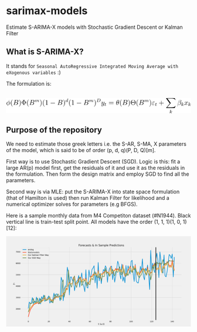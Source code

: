 # sarimax-models
Estimate S-ARIMA-X models with Stochastic Gradient Descent or Kalman Filter

## What is S-ARIMA-X?

It stands for `Seasonal AutoRegressive Integrated Moving Average with eXogenous variables` :)

The formulation is:

&emsp;&emsp;&emsp;&emsp;&emsp;&emsp;&emsp;&emsp;&emsp;&emsp;&emsp;&emsp;&emsp;&emsp;&emsp;
![sarimax eqn](https://github.com/isaidwhynot/sarimax-models/blob/master/CodeCogsEqn.svg?raw=true)

## Purpose of the repository

We need to estimate those greek letters i.e. the S-AR, S-MA, X parameters of the model, which is said to be of order (p, d, q)(P, D, Q)[m].

First way is to use Stochastic Gradient Descent (SGD). Logic is this: fit a large AR(p) model first, get the residuals of it and use it as the residuals in the formulation. Then form the design matrix and employ SGD to find all the parameters.

Second way is via MLE: put the S-ARIMA-X into state space formulation (that of Hamilton is used) then run Kalman Filter for likelihood and a numerical optimizer solves for parameters (e.g BFGS).

Here is a sample monthly data from M4 Competiton dataset (#N1944). Black vertical line is train-test split point. All models have the order (1, 1, 1)(1, 0, 1)[12]:

![m4 data comparison](https://github.com/isaidwhynot/sarimax-models/blob/master/ss.PNG?raw=true)

